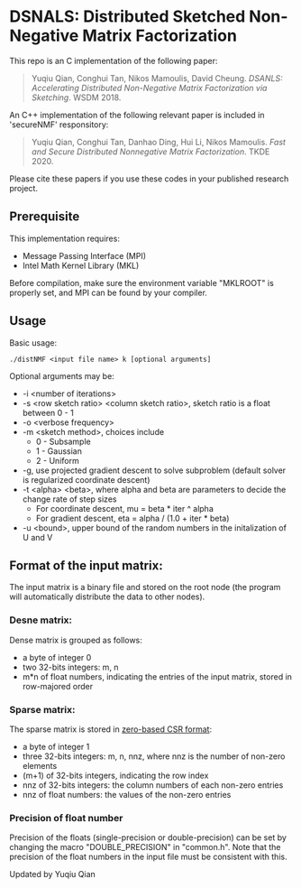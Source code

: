 # DSNALS: Distributed Sketched Non-Negative Matrix Factorization

This repo is an C implementation of the following paper:

> Yuqiu Qian, Conghui Tan, Nikos Mamoulis, David Cheung. *DSANLS: Accelerating Distributed Non-Negative Matrix
Factorization via Sketching*. WSDM 2018.

An C++ implementation of the following relevant paper is included in 'secureNMF' responsitory:

> Yuqiu Qian, Conghui Tan, Danhao Ding, Hui Li, Nikos Mamoulis. *Fast and Secure Distributed Nonnegative Matrix Factorization*. TKDE 2020.

Please cite these papers if you use these codes in your published research project.

## Prerequisite
This implementation requires:
- Message Passing Interface (MPI)
- Intel Math Kernel Library (MKL)

Before compilation, make sure the environment variable "MKLROOT" is properly set, and MPI can be found by your compiler.


## Usage

Basic usage:
```
./distNMF <input file name> k [optional arguments]
```

Optional arguments may be:
- -i \<number of iterations>
- -s \<row sketch ratio> \<column sketch ratio>, sketch ratio is a float between 0 - 1
- -o \<verbose frequency>
- -m \<sketch method>, choices include
  - 0 - Subsample
  - 1 - Gaussian
  - 2 - Uniform
- -g, use projected gradient descent to solve subproblem (default solver is regularized coordinate descent)
- -t \<alpha> \<beta>, where alpha and beta are parameters to decide the change rate of step sizes
  - For coordinate descent, mu = beta * iter ^ alpha
  - For gradient descent, eta = alpha / (1.0 + iter * beta)
- -u \<bound>, upper bound of the random numbers in the initalization of U and V


## Format of the input matrix:
The input matrix is a binary file and stored on the root node (the program will automatically distribute the data to other nodes).

### Desne matrix:
Dense matrix is grouped as follows:
- a byte of integer 0
- two 32-bits integers: m, n
- m\*n of float numbers, indicating the entries of the input matrix, stored in row-majored order

### Sparse matrix:
The sparse matrix is stored in [zero-based CSR format](https://software.intel.com/en-us/node/599835):
- a byte of integer 1
- three 32-bits integers: m, n, nnz, where nnz is the number of non-zero elements
- (m+1) of 32-bits integers, indicating the row index
- nnz of 32-bits integers: the column numbers of each non-zero entries
- nnz of float numbers: the values of the non-zero entries

### Precision of float number
Precision of the floats (single-precision or double-precision) can be set by changing the macro "DOUBLE_PRECISION" in "common.h". Note that the precision of the float numbers in the input file must be consistent with this.


Updated by Yuqiu Qian
